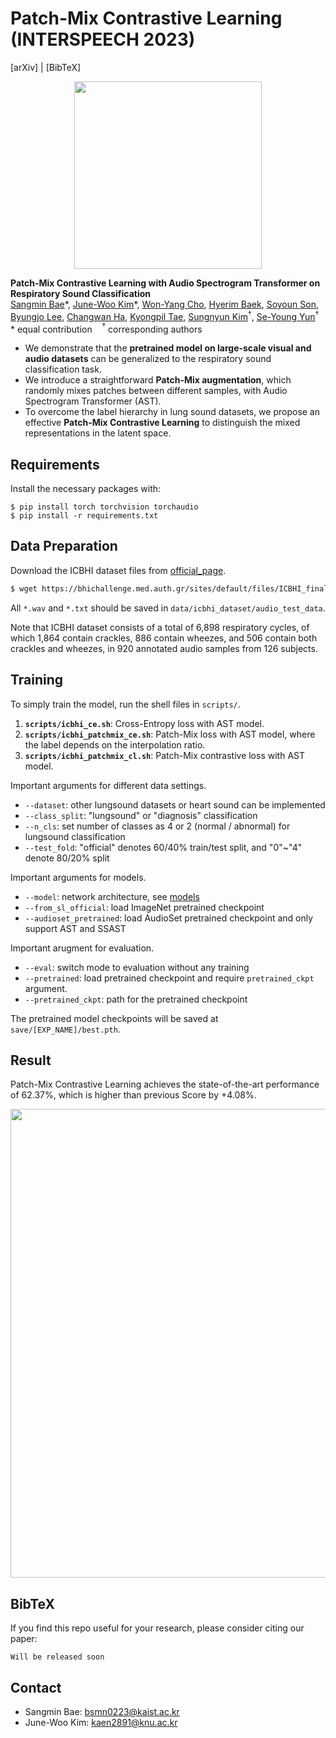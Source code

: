 # Patch-Mix Contrastive Learning (INTERSPEECH 2023)
[arXiv] | [BibTeX]


<p align="center">
<img width="300" src="https://github.com/raymin0223/patch-mix_contrastive_learning/files/11543867/final_overview.pdf">
</p>

**Patch-Mix Contrastive Learning with Audio Spectrogram Transformer on Respiratory Sound Classification**<br/>
[Sangmin Bae](https://www.raymin0223.com)\*,
[June-Woo Kim](https://github.com/kaen2891)\*,
[Won-Yang Cho](https://github.com/wonyangcho),
[Hyerim Baek](https://github.com/rimiyeyo),
[Soyoun Son](https://github.com/soyounson),
[Byungjo Lee](https://github.com/bzlee-bio),
[Changwan Ha](https://github.com/cwh1981),
[Kyongpil Tae](https://github.com/kyongpiltae),
[Sungnyun Kim](https://github.com/sungnyun)$^\dagger$,
[Se-Young Yun](https://fbsqkd.github.io)$^\dagger$ <br/>
\* equal contribution &nbsp;&nbsp; $^\dagger$ corresponding authors

- We demonstrate that the **pretrained model on large-scale visual and audio datasets** can be generalized to the respiratory sound classification task.
- We introduce a straightforward **Patch-Mix augmentation**, which randomly mixes patches between different samples, with Audio Spectrogram Transformer (AST).
- To overcome the label hierarchy in lung sound datasets, we propose an effective **Patch-Mix Contrastive Learning** to distinguish the mixed representations in the latent space.


## Requirements
Install the necessary packages with: 
```
$ pip install torch torchvision torchaudio
$ pip install -r requirements.txt
```


## Data Preparation
Download the ICBHI dataset files from [official_page](https://bhichallenge.med.auth.gr/ICBHI_2017_Challenge).     
```bash
$ wget https://bhichallenge.med.auth.gr/sites/default/files/ICBHI_final_database/ICBHI_final_database.zip
```
All `*.wav` and `*.txt` should be saved in `data/icbhi_dataset/audio_test_data`.     

Note that ICBHI dataset consists of a total of 6,898 respiratory cycles, 
of which 1,864 contain crackles, 886 contain wheezes, and 506 contain both crackles and wheezes, in 920 annotated audio samples from 126 subjects.


## Training 
To simply train the model, run the shell files in `scripts/`.    
1. **`scripts/icbhi_ce.sh`**: Cross-Entropy loss with AST model.
2. **`scripts/icbhi_patchmix_ce.sh`**: Patch-Mix loss with AST model, where the label depends on the interpolation ratio.
3. **`scripts/icbhi_patchmix_cl.sh`**: Patch-Mix contrastive loss with AST model.

Important arguments for different data settings.
- `--dataset`: other lungsound datasets or heart sound can be implemented
- `--class_split`: "lungsound" or "diagnosis" classification
- `--n_cls`: set number of classes as 4 or 2 (normal / abnormal) for lungsound classification
- `--test_fold`: "official" denotes 60/40% train/test split, and "0"~"4" denote 80/20% split

Important arguments for models.
- `--model`: network architecture, see [models](models/)
- `--from_sl_official`: load ImageNet pretrained checkpoint
- `--audioset_pretrained`: load AudioSet pretrained checkpoint and only support AST and SSAST

Important arugment for evaluation.
- `--eval`: switch mode to evaluation without any training
- `--pretrained`: load pretrained checkpoint and require `pretrained_ckpt` argument.
- `--pretrained_ckpt`: path for the pretrained checkpoint

The pretrained model checkpoints will be saved at `save/[EXP_NAME]/best.pth`.     

## Result

Patch-Mix Contrastive Learning achieves the state-of-the-art performance of 62.37%, which is higher than previous Score by +4.08%.
<p align="center">
<img width="750" src="https://github.com/raymin0223/patch-mix_contrastive_learning/assets/50742281/2a1d8b4c-b46d-423b-adbe-1d43334e7b7d">
</p>


## BibTeX
If you find this repo useful for your research, please consider citing our paper:

```
Will be released soon
```

## Contact
- Sangmin Bae: bsmn0223@kaist.ac.kr
- June-Woo Kim: kaen2891@knu.ac.kr
